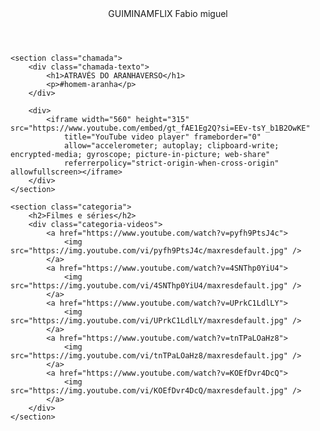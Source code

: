 <html lang="pt-BR">

<head>
    <link rel="stylesheet" href="styles.css">
    <link rel="preconnect" href="https://fonts.googleapis.com">
    <link rel="preconnect" href="https://fonts.gstatic.com" crossorigin>
    <link
        href="https://fonts.googleapis.com/css2?family=Chakra+Petch:ital,wght@0,300;0,400;0,500;0,600;0,700;1,300;1,400;1,500;1,600;1,700&display=swap"
        rel="stylesheet">
    <title>Guiminamflix</title>
</head>

<body>
    <header>GUIMINAMFLIX Fabio miguel</header>

    <section class="chamada">
        <div class="chamada-texto">
            <h1>ATRAVÉS DO ARANHAVERSO</h1>
            <p>#homem-aranha</p>
        </div>

        <div>
            <iframe width="560" height="315" src="https://www.youtube.com/embed/gt_fAE1Eg2Q?si=EEv-tsY_b1B2OwKE"
                title="YouTube video player" frameborder="0"
                allow="accelerometer; autoplay; clipboard-write; encrypted-media; gyroscope; picture-in-picture; web-share"
                referrerpolicy="strict-origin-when-cross-origin" allowfullscreen></iframe>
        </div>
    </section>

    <section class="categoria">
        <h2>Filmes e séries</h2>
        <div class="categoria-videos">
            <a href="https://www.youtube.com/watch?v=pyfh9PtsJ4c">
                <img src="https://img.youtube.com/vi/pyfh9PtsJ4c/maxresdefault.jpg" />
            </a>
            <a href="https://www.youtube.com/watch?v=4SNThp0YiU4">
                <img src="https://img.youtube.com/vi/4SNThp0YiU4/maxresdefault.jpg" />
            </a>
            <a href="https://www.youtube.com/watch?v=UPrkC1LdlLY">
                <img src="https://img.youtube.com/vi/UPrkC1LdlLY/maxresdefault.jpg" />
            </a>
            <a href="https://www.youtube.com/watch?v=tnTPaLOaHz8">
                <img src="https://img.youtube.com/vi/tnTPaLOaHz8/maxresdefault.jpg" />
            </a>
            <a href="https://www.youtube.com/watch?v=KOEfDvr4DcQ">
                <img src="https://img.youtube.com/vi/KOEfDvr4DcQ/maxresdefault.jpg" />
            </a>
        </div>
    </section>

</body>

</html>

